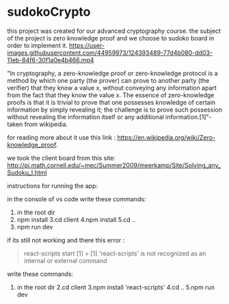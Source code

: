 # sudokoCrypto
this project was created for our advanced cryptography course.
the subject of the project is zero knowledge proof and we choose to sudoko board in order to implement it.
https://user-images.githubusercontent.com/44959973/124393489-77d4b080-dd03-11eb-84f6-30f1a0e4b466.mp4

"In cryptography, a zero-knowledge proof or zero-knowledge protocol is a method by which one party (the prover) can prove to another party (the verifier) that they know a value x, without conveying any information apart from the fact that they know the value x. The essence of zero-knowledge proofs is that it is trivial to prove that one possesses knowledge of certain information by simply revealing it; the challenge is to prove such possession without revealing the information itself or any additional information.[1]"-taken from wikipedia.

for reading more about it use this link : https://en.wikipedia.org/wiki/Zero-knowledge_proof.

we took the client board from this site:
http://pi.math.cornell.edu/~mec/Summer2009/meerkamp/Site/Solving_any_Sudoku_I.html

instructions for running the app:

in the console of vs code write these commands:
1. in the root dir 
2.  npm install
3.cd client
4.npm install
5.cd ..
6. npm run dev

if its still not working and there this error :
> react-scripts start
> [1] > [1] 'react-scripts' is not recognized as an internal or external command

write these commands:
1. in the root dir 
2.cd client
3.npm install 'react-scripts'
4.cd ..
5.npm run dev
